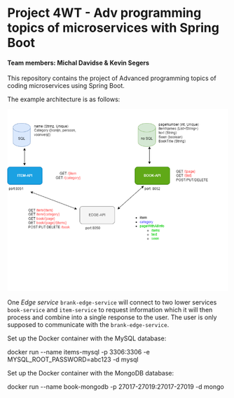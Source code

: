 # Project 4WT - Adv programming topics of microservices with Spring Boot

#### Team members: Michal Davidse & Kevin Segers

This repository contains the project of Advanced programming topics of coding microservices using Spring Boot.

The example architecture is as follows:

![alt text](https://github.com/KevinSegers/project-ar-backend/blob/76facceb5a05f705ffb2bc1cced98f5a0e0b3a3c/SchemaProject.png)

One _Edge service_ `brank-edge-service` will connect to two lower services `book-service` and `item-service` to request information which it will then process and combine into a single response to the user. The user is only supposed to communicate with the `brank-edge-service`.


Set up the Docker container with the MySQL database:

docker run --name items-mysql -p 3306:3306 -e MYSQL_ROOT_PASSWORD=abc123 -d mysql 

Set up the Docker container with the MongoDB database:

docker run --name book-mongodb -p 27017-27019:27017-27019 -d mongo
